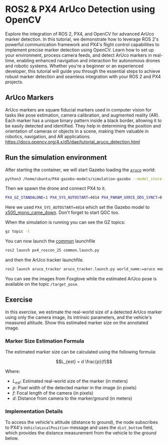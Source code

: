 # ROS2 & PX4 ArUco Detection using OpenCV

Explore the integration of ROS 2, PX4, and OpenCV for advanced ArUco marker detection. In this tutorial, we demonstrate how to leverage ROS 2's powerful communication framework and PX4's flight control capabilities to implement precise marker detection using OpenCV. Learn how to set up your environment, process camera feeds, and detect ArUco markers in real-time, enabling enhanced navigation and interaction for autonomous drones and robotic systems. Whether you're a beginner or an experienced developer, this tutorial will guide you through the essential steps to achieve robust marker detection and seamless integration with your ROS 2 and PX4 projects.

## ArUco Markers

ArUco markers are square fiducial markers used in computer vision for tasks like pose estimation, camera calibration, and augmented reality (AR). Each marker has a unique binary pattern inside a black border, allowing it to be easily detected and identified. They help in determining the position and orientation of cameras or objects in a scene, making them valuable in robotics, navigation, and AR applications.
https://docs.opencv.org/4.x/d5/dae/tutorial_aruco_detection.html

## Run the simulation environment

After starting the container, we will start Gazebo loading the [`aruco`](https://github.com/PX4/PX4-gazebo-models/blob/e05f4312d3f28aa621157610584a4870406cb6d3/worlds/aruco.sdf) world:

```sh
python3 /home/ubuntu/PX4-gazebo-models/simulation-gazebo --model_store /home/ubuntu/PX4-gazebo-models/ --world aruco
```

Then we spawn the drone and connect PX4 to it.

```sh
PX4_GZ_STANDALONE=1 PX4_SYS_AUTOSTART=4014 PX4_PARAM_UXRCE_DDS_SYNCT=0 /home/ubuntu/px4_sitl/bin/px4 -w /home/ubuntu/px4_sitl/romfs
```

Here we used `PX4_SYS_AUTOSTART=4014` which set the Gazebo model to [x500_mono_came_down](https://github.com/PX4/PX4-gazebo-models/tree/e05f4312d3f28aa621157610584a4870406cb6d3/models/x500_mono_cam_down).
Don't forget to start QGC too.

When the simulation is running you can see the GZ topics:

```sh
gz topic -l
```

You can now launch the [common](../px4_roscon_25/README.md) launchfile

```sh
ros2 launch px4_roscon_25 common.launch.py
```

and then the ArUco tracker launchfile.

```sh
ros2 launch aruco_tracker aruco_tracker.launch.py world_name:=aruco model_name:=x500_mono_cam_down_0
```

You can see the images from Foxglove while the estimated ArUco pose is available on the topic `/target_pose`.

## Exercise

In this exercise, we estimate the real-world size of a detected ArUco marker using only the camera image, its intrinsic parameters, and the vehicle's measured altitude. Show this estimated marker size on the annotated image.

### Marker Size Estimation Formula

The estimated marker size can be calculated using the following formula:

```math
L_{est} = d \frac{p}{f}
```

Where:

- $L_{est}$: Estimated real-world size of the marker (in meters)
- $p$: Pixel width of the detected marker in the image (in pixels)
- $f$: Focal length of the camera (in pixels)
- $d$: Distance from camera to the marker/ground (in meters)

### Implementation Details

To access the vehicle's altitude (distance to ground), the node subscribes to PX4's `VehicleLocalPosition` message and uses the `dist_bottom` field, which provides the distance measurement from the vehicle to the ground below.
